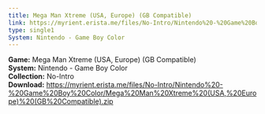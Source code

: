 ```yaml
---
title: Mega Man Xtreme (USA, Europe) (GB Compatible)
link: https://myrient.erista.me/files/No-Intro/Nintendo%20-%20Game%20Boy%20Color/Mega%20Man%20Xtreme%20(USA,%20Europe)%20(GB%20Compatible).zip
type: single1
System: Nintendo - Game Boy Color
---
```

<b>Game:</b> Mega Man Xtreme (USA, Europe) (GB Compatible)<br>
<b>System:</b> Nintendo - Game Boy Color<br>
<b>Collection:</b> No-Intro<br>
<b>Download:</b> https://myrient.erista.me/files/No-Intro/Nintendo%20-%20Game%20Boy%20Color/Mega%20Man%20Xtreme%20(USA,%20Europe)%20(GB%20Compatible).zip